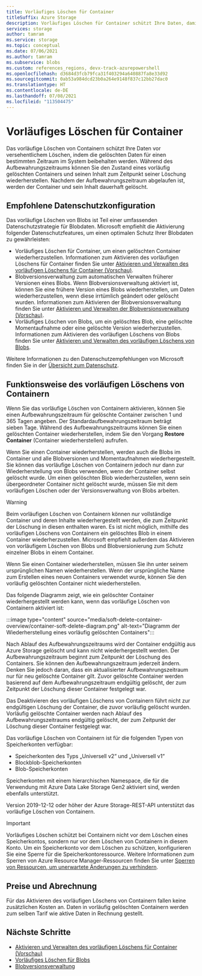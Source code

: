 ```yaml
---
title: Vorläufiges Löschen für Container
titleSuffix: Azure Storage
description: Vorläufiges Löschen für Container schützt Ihre Daten, damit Sie sie leichter wiederherstellen können, wenn sie irrtümlich von einer Anwendung oder einem anderen Speicherkontobenutzer geändert oder gelöscht wurden.
services: storage
author: tamram
ms.service: storage
ms.topic: conceptual
ms.date: 07/06/2021
ms.author: tamram
ms.subservice: blobs
ms.custom: references_regions, devx-track-azurepowershell
ms.openlocfilehash: d3684d3fcb79fca31f403294a640887fa8e33d92
ms.sourcegitcommit: 0ab53a984dcd23b0a264e9148f837c12bb27dac0
ms.translationtype: HT
ms.contentlocale: de-DE
ms.lasthandoff: 07/08/2021
ms.locfileid: "113504475"
---
```

# <a name="soft-delete-for-containers"></a>Vorläufiges Löschen für Container

Das vorläufige Löschen von Containern schützt Ihre Daten vor versehentlichem Löschen, indem die gelöschten Daten für einen bestimmten Zeitraum im System beibehalten werden. Während des Aufbewahrungszeitraums können Sie den Zustand eines vorläufig gelöschten Containers und seinen Inhalt zum Zeitpunkt seiner Löschung wiederherstellen. Nachdem der Aufbewahrungszeitraum abgelaufen ist, werden der Container und sein Inhalt dauerhaft gelöscht.

## <a name="recommended-data-protection-configuration"></a>Empfohlene Datenschutzkonfiguration

Das vorläufige Löschen von Blobs ist Teil einer umfassenden Datenschutzstrategie für Blobdaten. Microsoft empfiehlt die Aktivierung folgender Datenschutzfeatures, um einen optimalen Schutz Ihrer Blobdaten zu gewährleisten:

- Vorläufiges Löschen für Container, um einen gelöschten Container wiederherzustellen. Informationen zum Aktivieren des vorläufigen Löschens für Container finden Sie unter [Aktivieren und Verwalten des vorläufigen Löschens für Container (Vorschau)](soft-delete-container-enable.md).
- Blobversionsverwaltung zum automatischen Verwalten früherer Versionen eines Blobs. Wenn Blobversionsverwaltung aktiviert ist, können Sie eine frühere Version eines Blobs wiederherstellen, um Daten wiederherzustellen, wenn diese irrtümlich geändert oder gelöscht wurden. Informationen zum Aktivieren der Blobversionsverwaltung finden Sie unter [Aktivieren und Verwalten der Blobversionsverwaltung (Vorschau)](versioning-enable.md).
- Vorläufiges Löschen von Blobs, um ein gelöschtes Blob, eine gelöschte Momentaufnahme oder eine gelöschte Version wiederherzustellen. Informationen zum Aktivieren des vorläufigen Löschens von Blobs finden Sie unter [Aktivieren und Verwalten des vorläufigen Löschens von Blobs](soft-delete-blob-enable.md).

Weitere Informationen zu den Datenschutzempfehlungen von Microsoft finden Sie in der [Übersicht zum Datenschutz](data-protection-overview.md).

## <a name="how-container-soft-delete-works"></a>Funktionsweise des vorläufigen Löschens von Containern

Wenn Sie das vorläufige Löschen von Containern aktivieren, können Sie einen Aufbewahrungszeitraum für gelöschte Container zwischen 1 und 365 Tagen angeben. Der Standardaufbewahrungszeitraum beträgt sieben Tage. Während des Aufbewahrungszeitraums können Sie einen gelöschten Container wiederherstellen, indem Sie den Vorgang **Restore Container** (Container wiederherstellen) aufrufen.

Wenn Sie einen Container wiederherstellen, werden auch die Blobs im Container und alle Blobversionen und Momentaufnahmen wiederhergestellt. Sie können das vorläufige Löschen von Containern jedoch nur dann zur Wiederherstellung von Blobs verwenden, wenn der Container selbst gelöscht wurde. Um einen gelöschten Blob wiederherzustellen, wenn sein übergeordneter Container nicht gelöscht wurde, müssen Sie mit dem vorläufigen Löschen oder der Versionsverwaltung von Blobs arbeiten.

> [!WARNING]
> Beim vorläufigen Löschen von Containern können nur vollständige Container und deren Inhalte wiederhergestellt werden, die zum Zeitpunkt der Löschung in diesen enthalten waren. Es ist nicht möglich, mithilfe des vorläufigen Löschens von Containern ein gelöschtes Blob in einem Container wiederherzustellen. Microsoft empfiehlt außerdem das Aktivieren von vorläufigem Löschen von Blobs und Blobversionierung zum Schutz einzelner Blobs in einem Container.
>
> Wenn Sie einen Container wiederherstellen, müssen Sie ihn unter seinem ursprünglichen Namen wiederherstellen. Wenn der ursprüngliche Name zum Erstellen eines neuen Containers verwendet wurde, können Sie den vorläufig gelöschten Container nicht wiederherstellen.

Das folgende Diagramm zeigt, wie ein gelöschter Container wiederhergestellt werden kann, wenn das vorläufige Löschen von Containern aktiviert ist:

:::image type="content" source="media/soft-delete-container-overview/container-soft-delete-diagram.png" alt-text="Diagramm der Wiederherstellung eines vorläufig gelöschten Containers":::

Nach Ablauf des Aufbewahrungszeitraums wird der Container endgültig aus Azure Storage gelöscht und kann nicht wiederhergestellt werden. Der Aufbewahrungszeitraum beginnt zum Zeitpunkt der Löschung des Containers. Sie können den Aufbewahrungszeitraum jederzeit ändern. Denken Sie jedoch daran, dass ein aktualisierter Aufbewahrungszeitraum nur für neu gelöschte Container gilt. Zuvor gelöschte Container werden basierend auf dem Aufbewahrungszeitraum endgültig gelöscht, der zum Zeitpunkt der Löschung dieser Container festgelegt war.

Das Deaktivieren des vorläufigen Löschens von Containern führt nicht zur endgültigen Löschung der Container, die zuvor vorläufig gelöscht wurden. Vorläufig gelöschte Container werden nach Ablauf des Aufbewahrungszeitraums endgültig gelöscht, der zum Zeitpunkt der Löschung dieser Container festgelegt war.

Das vorläufige Löschen von Containern ist für die folgenden Typen von Speicherkonten verfügbar:

- Speicherkonten des Typs „Universell v2“ und „Universell v1“
- Blockblob-Speicherkonten
- Blob-Speicherkonten

Speicherkonten mit einem hierarchischen Namespace, die für die Verwendung mit Azure Data Lake Storage Gen2 aktiviert sind, werden ebenfalls unterstützt.

Version 2019-12-12 oder höher der Azure Storage-REST-API unterstützt das vorläufige Löschen von Containern.

> [!IMPORTANT]
> Vorläufiges Löschen schützt bei Containern nicht vor dem Löschen eines Speicherkontos, sondern nur vor dem Löschen von Containern in diesem Konto. Um ein Speicherkonto vor dem Löschen zu schützen, konfigurieren Sie eine Sperre für die Speicherkontoressource. Weitere Informationen zum Sperren von Azure Resource Manager-Ressourcen finden Sie unter [Sperren von Ressourcen, um unerwartete Änderungen zu verhindern](../../azure-resource-manager/management/lock-resources.md).

## <a name="pricing-and-billing"></a>Preise und Abrechnung

Für das Aktivieren des vorläufigen Löschens von Containern fallen keine zusätzlichen Kosten an. Daten in vorläufig gelöschten Containern werden zum selben Tarif wie aktive Daten in Rechnung gestellt.

## <a name="next-steps"></a>Nächste Schritte

- [Aktivieren und Verwalten des vorläufigen Löschens für Container (Vorschau)](soft-delete-container-enable.md)
- [Vorläufiges Löschen für Blobs](soft-delete-blob-overview.md)
- [Blobversionsverwaltung](versioning-overview.md)

